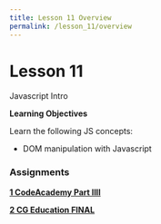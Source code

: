 ```yaml
---
title: Lesson 11 Overview
permalink: /lesson_11/overview
---
```


# Lesson 11

Javascript Intro

**Learning Objectives**

Learn the following JS concepts:
* DOM manipulation with Javascript


### Assignments

**[1 CodeAcademy Part IIII](1_codeacademy_part_4)**


**[2 CG Education FINAL](2_cg_ed_final)**
